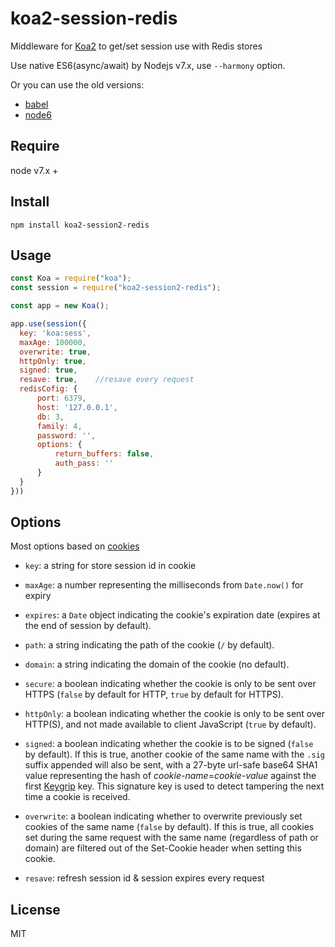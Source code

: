# koa2-session-redis

Middleware for [Koa2](https://github.com/koajs/koa) to get/set session use with Redis stores

Use native ES6(async/await) by Nodejs v7.x, use `--harmony` option.

Or you can use the old versions:
- [babel](https://github.com/Secbone/koa-session2/tree/babel)
- [node6](https://github.com/Secbone/koa-session2/tree/node6)

## Require
node v7.x +

## Install
```
npm install koa2-session2-redis
```

## Usage
```js
const Koa = require("koa");
const session = require("koa2-session2-redis");

const app = new Koa();

app.use(session({
  key: 'koa:sess',
  maxAge: 100000,
  overwrite: true,
  httpOnly: true,
  signed: true,
  resave: true,    //resave every request
  redisCofig: {
      port: 6379,
      host: '127.0.0.1',
      db: 3,
      family: 4,
      password: '',
      options: {
          return_buffers: false,
          auth_pass: ''
      }
  }
}))
```



## Options

Most options based on [cookies](https://github.com/pillarjs/cookies#cookiesset-name--value---options--)

- `key`: a string for store session id in cookie

- `maxAge`: a number representing the milliseconds from `Date.now()` for expiry
- `expires`: a `Date` object indicating the cookie's expiration date (expires at the end of session by default).
- `path`: a string indicating the path of the cookie (`/` by default).
- `domain`: a string indicating the domain of the cookie (no default).
- `secure`: a boolean indicating whether the cookie is only to be sent over HTTPS (`false` by default for HTTP, `true` by default for HTTPS).
- `httpOnly`: a boolean indicating whether the cookie is only to be sent over HTTP(S), and not made available to client JavaScript (`true` by default).
- `signed`: a boolean indicating whether the cookie is to be signed (`false` by default). If this is true, another cookie of the same name with the `.sig` suffix appended will also be sent, with a 27-byte url-safe base64 SHA1 value representing the hash of _cookie-name_=_cookie-value_ against the first [Keygrip](https://www.npmjs.com/package/keygrip) key. This signature key is used to detect tampering the next time a cookie is received.
- `overwrite`: a boolean indicating whether to overwrite previously set cookies of the same name (`false` by default). If this is true, all cookies set during the same request with the same name (regardless of path or domain) are filtered out of the Set-Cookie header when setting this cookie.
- `resave`: refresh session id & session expires every request



## License

MIT
